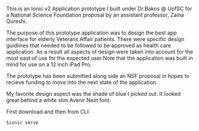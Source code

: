 This is an Ionic v2 Application prototype I built under Dr.Bakos @ UofSC for a National Science Foundation proposal by an assistant professor, Zaina Qureshi. 

The purpose of this prototype application was to design the best app interface for elderly Veterans Affair patients. There were specific design guidlines that needed to be followed to be approved as health care application. As a result all aspects of design were taken into account for the most east of use for the expected user.Note that the application was built in mind for use on a 12 inch iPad Pro.

The prototype has been submitted along side an NSF proposal in hopes to recieve funding to move into the next state of the application. 


My favorite design aspect was the shade of blue I picked out. It looked great behind a white slim Avenir Next font.

First download and then from CLI: 

```bash
$ionic serve
```

